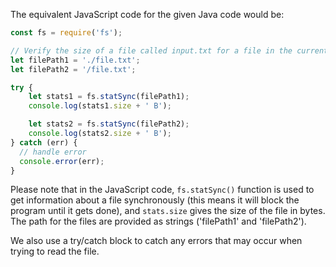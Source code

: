 The equivalent JavaScript code for the given Java code would be:

```javascript
const fs = require('fs');

// Verify the size of a file called input.txt for a file in the current working directory, and another one in the file system root.
let filePath1 = './file.txt';
let filePath2 = '/file.txt';

try {
    let stats1 = fs.statSync(filePath1);
    console.log(stats1.size + ' B');

    let stats2 = fs.statSync(filePath2);
    console.log(stats2.size + ' B');
} catch (err) {
  // handle error
  console.error(err);
}
```
Please note that in the JavaScript code, `fs.statSync()` function is used to get information about a file synchronously (this means it will block the program until it gets done), and `stats.size` gives the size of the file in bytes. The path for the files are provided as strings ('filePath1' and 'filePath2'). 

We also use a try/catch block to catch any errors that may occur when trying to read the file.
